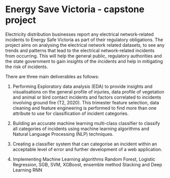 # Energy Save Victoria - capstone project
Electricity distribution businesses report any electrical network-related incidents to Energy Safe Victoria as part of their regulatory obligations. The project aims on analysing the electrical network related datasets, to see any trends and patterns that lead to the electrical network-related incidents from occurring. This will help the general public, regulatory authorities and the state government to gain insights of the incidents and help in mitigating the risk of incidents. 

There are three main deliverables as follows: 
1.	Performing Exploratory data analysis (EDA) to provide insights and visualisations on the general profile of injuries, data profile of vegetation and animal or bird contact incidents and factors correlated to incidents involving ground fire (T2, 2020).  This trimester feature selection, data cleaning and feature engineering is performed to find more than one attribute to use for classification of incident categories.

2.	Building an accurate machine learning multi-class classifier to classify all categories of incidents using machine learning algorithms and Natural Language Processing (NLP) techniques. 

3.	Creating a classifier system that can categorise an incident within an acceptable level of error and further development of a web application.  

4. Implementing Machine Learning algorithms Random Forest, Logistic Regression, SGB, SVM, XGBoost, ensemble method Stacking and Deep Learning RNN
